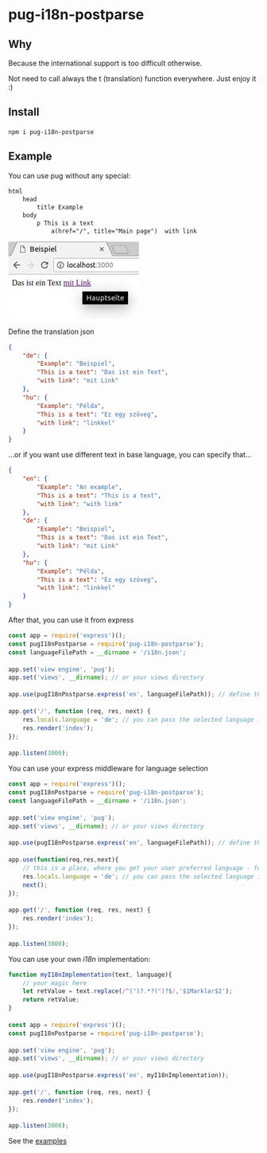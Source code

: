 # pug-i18n-postparse

## Why

Because the international support is too difficult otherwise. 

Not need to call always the t (translation) function everywhere. Just enjoy it :)

## Install

`npm i pug-i18n-postparse`

## Example

You can use pug without any special:

```pug
html
    head
        title Example
    body
        p This is a text
            a(href="/", title="Main page")  with link
```

![alt text](./i18n.jpg "so simple")


Define the translation json

```json
{
    "de": {
        "Example": "Beispiel",
        "This is a text": "Das ist ein Text",
        "with link": "mit Link"
    },
    "hu": {
        "Example": "Példa",
        "This is a text": "Ez egy szöveg",
        "with link": "linkkel"
    }
}
```

...or if you want use different text in base language, you can specify that...

 
```json
{
    "en": {
        "Example": "An example",
        "This is a text": "This is a text",
        "with link": "with link"
    },
    "de": {
        "Example": "Beispiel",
        "This is a text": "Das ist ein Text",
        "with link": "mit Link"
    },
    "hu": {
        "Example": "Példa",
        "This is a text": "Ez egy szöveg",
        "with link": "linkkel"
    }
}
```

After that, you can use it from express

```js
const app = require('express')();
const pugI18nPostparse = require('pug-i18n-postparse');
const languageFilePath = __dirname + '/i18n.json';

app.set('view engine', 'pug');
app.set('views', __dirname); // or your views directory

app.use(pugI18nPostparse.express('en', languageFilePath)); // define the default language

app.get('/', function (req, res, next) {
    res.locals.language = 'de'; // you can pass the selected language in locals
    res.render('index');
});

app.listen(3000);
```

You can use your express middleware for language selection

```js
const app = require('express')();
const pugI18nPostparse = require('pug-i18n-postparse');
const languageFilePath = __dirname + '/i18n.json';

app.set('view engine', 'pug');
app.set('views', __dirname); // or your views directory

app.use(pugI18nPostparse.express('en', languageFilePath)); // define the default language

app.use(function(req,res,next){
    // this is a place, where you get your user preferred language - for example from request header, or user settings
    res.locals.language = 'de'; // you can pass the selected language in locals
    next();
});

app.get('/', function (req, res, next) {
    res.render('index');
});

app.listen(3000);
```

You can use your own *i18n* implementation:

```js
function myI18nImplementation(text, language){
    // your magic here
    let retValue = text.replace(/^(")?.*?(")?$/,'$1Marklar$2');
    return retValue;
}

const app = require('express')();
const pugI18nPostparse = require('pug-i18n-postparse');

app.set('view engine', 'pug');
app.set('views', __dirname); // or your views directory

app.use(pugI18nPostparse.express('en', myI18nImplementation));

app.get('/', function (req, res, next) {
    res.render('index');
});

app.listen(3000);
```

See the [examples](./example)
